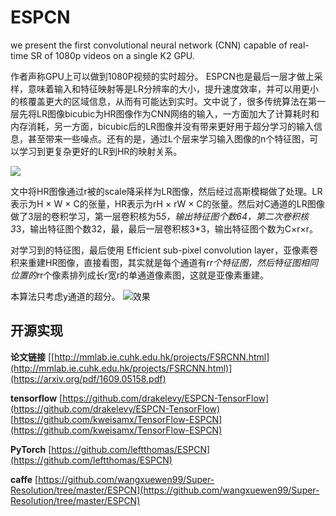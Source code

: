 # ESPCN #

we present the first convolutional neural network
(CNN) capable of real-time SR of 1080p videos on a single
K2 GPU.

作者声称GPU上可以做到1080P视频的实时超分。
ESPCN也是最后一层才做上采样，意味着输入和特征映射等是LR分辨率的大小，提升速度效率，并可以用更小的核覆盖更大的区域信息，从而有可能达到实时。文中说了，很多传统算法在第一层先将LR图像bicubic为HR图像作为CNN网络的输入，一方面加大了计算耗时和内存消耗，另一方面，bicubic后的LR图像并没有带来更好用于超分学习的输入信息，甚至带来一些噪点。还有的是，通过L个层来学习输入图像的n个特征图，可以学习到更复杂更好的LR到HR的映射关系。

![](https://github.com/jlygit/AI-video-enhance/blob/master/super%20resolution/image/QQ%E6%88%AA%E5%9B%BE20181217210829.jpg)

文中将HR图像通过r被的scale降采样为LR图像，然后经过高斯模糊做了处理。LR表示为H × W × C的张量，HR表示为rH × rW × C的张量。然后对C通道的LR图像做了3层的卷积学习，第一层卷积核为5*5，输出特征图个数64，第二次卷积核3*3，输出特征图个数32，最，最后一层卷积核3*3，输出特征图个数为C×r×r。

对学习到的特征图，最后使用 Efficient sub-pixel convolution layer，亚像素卷积来重建HR图像，直接看图，其实就是每个通道有r*r个特征图，然后特征图相同位置的r*r个像素排列成长r宽r的单通道像素图，这就是亚像素重建。

本算法只考虑y通道的超分。
![效果](https://github.com/jlygit/AI-video-enhance/blob/master/super%20resolution/image/QQ%E6%88%AA%E5%9B%BE20181217214229.jpg)

## 开源实现 ##

**论文链接**  [[http://mmlab.ie.cuhk.edu.hk/projects/FSRCNN.html](http://mmlab.ie.cuhk.edu.hk/projects/FSRCNN.html)](https://arxiv.org/pdf/1609.05158.pdf)

**tensorflow** [https://github.com/drakelevy/ESPCN-TensorFlow](https://github.com/drakelevy/ESPCN-TensorFlow) [https://github.com/kweisamx/TensorFlow-ESPCN](https://github.com/kweisamx/TensorFlow-ESPCN)

**PyTorch** [https://github.com/leftthomas/ESPCN](https://github.com/leftthomas/ESPCN)

**caffe** [https://github.com/wangxuewen99/Super-Resolution/tree/master/ESPCN](https://github.com/wangxuewen99/Super-Resolution/tree/master/ESPCN)

